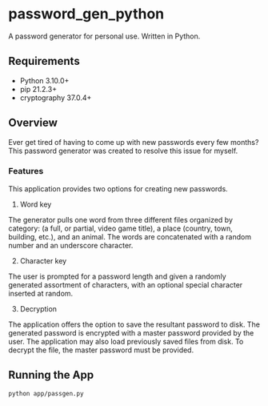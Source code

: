 # password_gen_python
A password generator for personal use. Written in Python.

## Requirements
* Python 3.10.0+
* pip 21.2.3+
* cryptography 37.0.4+

## Overview
Ever get tired of having to come up with new passwords every few months? This password generator was created to resolve this issue for myself.

### Features

This application provides two options for creating new passwords.

1) Word key

The generator pulls one word from three different files organized by category: (a full, or partial, video game title), a place (country, town, building, etc.), and an animal. The words are concatenated with a random number and an underscore character.

2) Character key

The user is prompted for a password length and given a randomly generated assortment of characters, with an optional special character inserted at random.

3) Decryption

The application offers the option to save the resultant password to disk. The generated password is encrypted with a master password provided by the user. The application may also load previously saved files from disk. To decrypt the file, the master password must be provided.

## Running the App
```
python app/passgen.py
```
